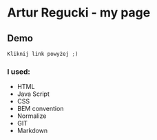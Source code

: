 # Artur Regucki - my page
## Demo



```javascript
Kliknij link powyżej ;)
```
### I used:

- HTML
- Java Script
- CSS
- BEM convention
- Normalize
- GIT
- Markdown
